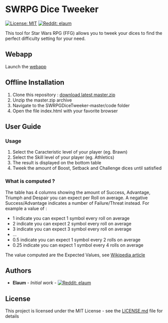 # SWRPG Dice Tweeker
[![License: MIT](https://img.shields.io/badge/License-MIT-yellow.svg)](https://opensource.org/licenses/MIT)
[![Reddit: elaum](https://img.shields.io/badge/Reddit-Elaum-blue.svg)](https://www.reddit.com/u/elaum)

This tool for Star Wars RPG (FFG) allows you to tweek your dices to find the perfect difficulty setting for your need.

## Webapp
Launch the [webapp](https://stgfop.github.io/SWRPGDiceTweeker/code/index.html)

## Offline Installation
1. Clone this repository : [download latest master.zip](https://github.com/stgfop/SWRPGDiceTweeker/archive/master.zip)
2. Unzip the master.zip archive
3. Navigate to the SWRPGDiceTweeker-master/code folder
4. Open the file index.html with your favorite browser

## User Guide
### Usage

1.  Select the Caracteristic level of your player (eg. Brawn)
2.  Select the Skill level of your player (eg. Athletics)
3.  The result is displayed on the bottom table
4.  Tweek the amount of Boost, Setback and Challenge dices until satisfied

### What is computed ?

The table has 4 columns showing the amount of Success, Advantage, Triumph and Despair you can expect per Roll on average.
A negative Success/Advantage indicates a number of Failure/Threat instead.
For example a value of :

*   1 indicate you can expect 1 symbol every roll on average
*   2 indicate you can expect 2 symbol every roll on average
*   3 indicate you can expect 3 symbol every roll on average
*   ...
*   0.5 indicate you can expect 1 symbol every 2 rolls on average
*   0.25 indicate you can expect 1 symbol every 4 rolls on average

The value computed are the Expected Values, see [Wikipedia article](https://en.wikipedia.org/wiki/Expected_value)

## Authors

* **Elaum** - *Initial work* - [![Reddit: elaum](https://img.shields.io/badge/Reddit-Elaum-blue.svg)](https://www.reddit.com/u/elaum)

## License

This project is licensed under the MIT License - see the [LICENSE.md](LICENSE.md) file for details

